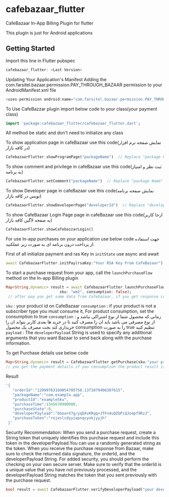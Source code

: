 # cafebazaar_flutter

CafeBazaar In-App Billing Plugin for flutter

This plugin is just for Android applications

## Getting Started

Import this line in Flutter pubspec
```dart
cafebazaar_flutter: <Last Version>
```

Updating Your Application's Manifest
Adding the com.farsitel.bazaar.permission.PAY_THROUGH_BAZAAR permission to your AndroidManifest.xml file
```dart
<uses-permission android:name="com.farsitel.bazaar.permission.PAY_THROUGH_BAZAAR" />
```

To Use CafeBazzar plugin import below code to your class(your payment class)
```dart
import 'package:cafebazaar_flutter/cafebazaar_flutter.dart';
```

All method be static and don't need to initialize any class


To show application page in cafeBazaar use this code(نمایش صفحه نرم افزار در کافه بازار)
```dart
CafebazaarFlutter.showProgramPage("packageName")  // Replace "package Name" with Your application Package Name. you can find package name on gradle file

```

To show comment and privilege in cafeBazaar use this code(ثبت نظر و امتیاز به برنامه)
```dart
CafebazaarFlutter.setComment("packageName")  // Replace "package Name" with Your application Package Name. you can find package name on gradle file

```

To show Developer page in cafeBazaar use this code(نمایش صفحه برنامه نویس در کافه بازار)
```dart
CafebazaarFlutter.showDeveloperPage("developerId")  // Replace "developerId" with Your developerId in CafeBazaar

```

To show CafeBazaar Login Page page in cafeBazaar use this code(ارجا کاربر به صفحه لاگین کافه بازار)
```dart
CafebazaarFlutter.showCafebazzarLogin()

```


For use In-app purchases on your application use below code
جهت استفاده از پرداخت درون برنامه ای به صورت زیر عملکنید.

First of all initialize payment and ras Key in `initState`
use async and await
```dart
await CafebazaarFlutter.initPay(rsaKey:"Your RSA Key From CafeBazaar");

```



To start a purchase request from your app, call the `launchPurchaseFlow` method on the In-app Billing plugin
```dart
Map<String,dynamic> result = await CafebazaarFlutter.launchPurchaseFlow(
                        sku: "wm2", consumption: false);
 // after pay you get some data from Cafebazaar, if you get response code -1005 the payment is canceled by the user and  if get code 0  the payment is Success

```
`sku` : your product id on CafeBazaar
`consumption` : if your product is not a subscriber type you must consume it, For product consumption, set the consumption to true
`consumption` : زمانی که محصول شما از نوع اشتراکی نباشد و از نوع مصرفی می باشد  باید ان را مصرف کنید تا در خرید ها بعدی کاربر بتواند ان را خریداری کند بجت مصرف یک محصول consumption را به صورت true تنظیم کنید
`payload` : The `developerPayload` String is used to specify any additional arguments that you want Bazaar to send back along with the purchase information.





To get Purchase details use below code
```dart
Map<String,dynamic> result = CafebazaarFlutter.getPurchase(sku:"your product sku") // you can find sku(product id) in your application in-app section
// you get the payment details if you consumption the product result is null
```
Result
```dart
'{
   "orderId":"12999763169054705758.1371079406387615",
   "packageName":"com.example.app",
   "productId":"exampleSku",
   "purchaseTime":1345678900000,
   "purchaseState":0,
   "developerPayload":"bGoa+V7g/yqDXvKRqq+JTFn4uQZbPiQJo4pf9RzJ",
   "purchaseToken":"rojeslcdyyiapnqcynkjyyjh"
 }'
````

Security Recommendation: When you send a purchase request, create a String token that uniquely identifies this purchase request and include this token in the developerPayload.You can use a randomly generated string as the token. When you receive the purchase response from Bazaar, make sure to check the returned data signature, the orderId, and the developerPayload String. For added security, you should perform the checking on your own secure server. Make sure to verify that the orderId is a unique value that you have not previously processed, and the developerPayload String matches the token that you sent previously with the purchase request.
```dart
bool result = await CafebazaarFlutter.verifyDeveloperPayload("your developerPayload");
```

